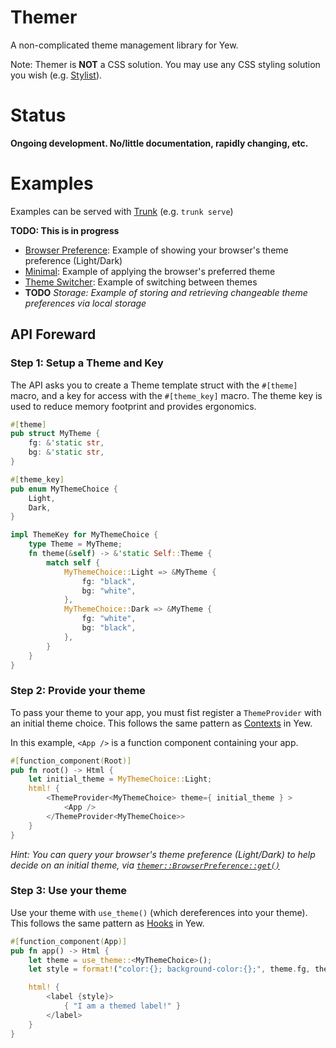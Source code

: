 # Themer
A non-complicated theme management library for Yew.

Note: Themer is **NOT** a CSS solution. You may use any CSS styling solution you wish (e.g. [Stylist](https://crates.io/crates/stylist)).

# Status
**Ongoing development. No/little documentation, rapidly changing, etc.**

# Examples
Examples can be served with [Trunk](https://trunkrs.dev/) (e.g. `trunk serve`)

**TODO: This is in progress**
- [Browser Preference](examples/browser_preferences/): Example of showing your browser's theme preference (Light/Dark)
- [Minimal](examples/minimal/): Example of applying the browser's preferred theme
- [Theme Switcher](examples/theme_switcher/): Example of switching between themes
- **TODO** *Storage: Example of storing and retrieving changeable theme preferences via local storage*

## API Foreward
### Step 1: Setup a Theme and Key
The API asks you to create a Theme template struct with the `#[theme]` macro, and a key for access with the `#[theme_key]` macro. The theme key is used to reduce memory footprint and provides ergonomics.
```rs
#[theme]
pub struct MyTheme {
    fg: &'static str,
    bg: &'static str,
}

#[theme_key]
pub enum MyThemeChoice {
    Light,
    Dark,
}

impl ThemeKey for MyThemeChoice {
    type Theme = MyTheme;
    fn theme(&self) -> &'static Self::Theme {
        match self {
            MyThemeChoice::Light => &MyTheme {
                fg: "black",
                bg: "white",
            },
            MyThemeChoice::Dark => &MyTheme {
                fg: "white",
                bg: "black",
            },
        }
    }
}
```

### Step 2: Provide your theme
To pass your theme to your app, you must fist register a `ThemeProvider` with an initial theme choice. This follows the same pattern as [Contexts](https://yew.rs/docs/concepts/contexts) in Yew.

In this example, `<App />` is a function component containing your app.

```rs
#[function_component(Root)]
pub fn root() -> Html {
    let initial_theme = MyThemeChoice::Light;
    html! {
        <ThemeProvider<MyThemeChoice> theme={ initial_theme } >
            <App />
        </ThemeProvider<MyThemeChoice>>
    }
}
```
*Hint: You can query your browser's theme preference (Light/Dark) to help decide on an initial theme, via [`themer::BrowserPreference::get()`](#)*

### Step 3: Use your theme
Use your theme with `use_theme()` (which dereferences into your theme). This follows the same pattern as [Hooks](https://yew.rs/docs/concepts/function-components/pre-defined-hooks) in Yew.

```rs
#[function_component(App)]
pub fn app() -> Html {
    let theme = use_theme::<MyThemeChoice>();
    let style = format!("color:{}; background-color:{};", theme.fg, theme.bg);

    html! {
        <label {style}>
            { "I am a themed label!" }
        </label>
    }
}
```